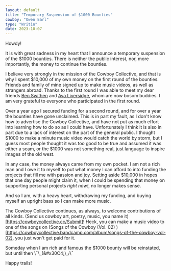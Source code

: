 ```yaml
---
layout: default
title: "Temporary Suspension of $1000 Bounties"
cowboy: "Owen Earl"
type: "Writin"
date: 2023-10-07
---
```


Howdy!

It is with great sadness in my heart that I announce a temporary suspension of the $1000 bounties. There is neither the public interest, nor, more importantly, the money to continue the bounties.

I believe very strongly in the mission of the Cowboy Collective, and that is why I spent $10,000 of my own money on the first round of the bounties. Friends and family of mine signed up to make music videos, as well as strangers abroad. Thanks to the first round I was able to meet my dear friends [Ben Swithen](https://cowboycollective.cc/cowboy/Ben%20Swithen) and [Ava Liversidge](https://cowboycollective.cc/cowboy/Ava%20Liversidge), whom are now bosom buddies. I am very grateful to everyone who participated in the first round.

Over a year ago I secured funding for a second round, and for over a year the bounties have gone unclaimed. This is in part my fault, as I don't know how to advertise the Cowboy Collective, and have not put as much effort into learning how to do so as I could have. Unfortunately I think it is also in part due to a lack of interest on the part of the general public. I thought $1000 to make a minute music video would catch the world by storm, but I guess most people thought it was too good to be true and assumed it was either a scam, or the $1000 was not something real, just language to inspire images of the old west.

In any case, the money always came from my own pocket. I am not a rich man and I owe it to myself to put what money I can afford to into funding the projects that fill me with passion and joy. Setting aside $10,000 in hopes that one day people might claim it, when I could be spending that money on supporting personal projects *right now!*, no longer makes sense.

And so I am, with a heavy heart, withdrawing my funding, and buying myself an upright bass so I can make more music.

The Cowboy Collective continues, as always, to welcome contributions of all kinds. (Send us cowboy art, poetry, music, you name it)[https://cowboycollective.cc/Submit]! Heck, you can make a music video to one of the songs on (Songs of the Cowboy (Vol. 02) )[https://cowboycollective.bandcamp.com/album/songs-of-the-cowboy-vol-02], you just won't get paid for it.

Someday when I am rich and famous the $1000 bounty will be reinstated, but until then  \¯\\\_\(\&#x30C4;\)\_\/\¯

Happy trails!
